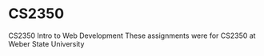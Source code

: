 # CS2350
CS2350 Intro to Web Development
These assignments were for CS2350 at Weber State University
